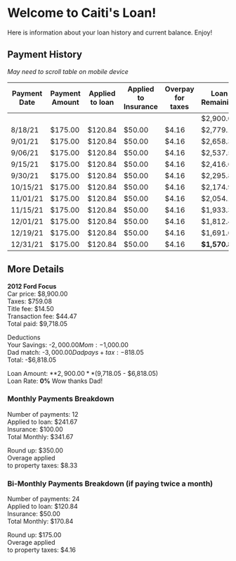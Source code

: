 # Welcome to Caiti's Loan!

Here is information about your loan history and current balance. Enjoy!

## Payment History
*May need to scroll table on mobile device*

| Payment Date | Payment Amount | Applied to loan | Applied to Insurance | Overpay for taxes | Loan Remaining | Tax Pool |
| ------------ | -------------- | --------------- | -------------------- | ----------------- | -------------- | -------- |
|              |                |                 |                      |                   | $2,900.00      |          |
| 8/18/21      | $175.00        | $120.84         | $50.00               | $4.16             | $2,779.17      | $4.16    |
| 9/01/21      | $175.00        | $120.84         | $50.00               | $4.16             | $2,658.33      | $8.32    |
| 9/06/21      | $175.00        | $120.84         | $50.00               | $4.16             | $2,537.50      | $12.48   |
| 9/15/21      | $175.00        | $120.84         | $50.00               | $4.16             | $2,416.66      | $16.64   |
| 9/30/21      | $175.00        | $120.84         | $50.00               | $4.16             | $2,295.83      | $20.80   |
| 10/15/21     | $175.00        | $120.84         | $50.00               | $4.16             | $2,174.99      | $24.96   |
| 11/01/21     | $175.00        | $120.84         | $50.00               | $4.16             | $2,054.16      | $29.12   |
| 11/15/21     | $175.00        | $120.84         | $50.00               | $4.16             | $1,933.32      | $33.28   |
| 12/01/21     | $175.00        | $120.84         | $50.00               | $4.16             | $1,812.49      | $37.44   |
| 12/19/21     | $175.00        | $120.84         | $50.00               | $4.16             | $1,691.65      | $41.60   |
| 12/31/21     | $175.00        | $120.84         | $50.00               | $4.16             | **$1,570.82**      | $45.76   |

## More Details

**2012 Ford Focus**  
Car price:	        $8,900.00  
Taxes:    	        $759.08  
Title fee:	        $14.50  
Transaction fee:	$44.47  
Total paid:	        $9,718.05  
	
Deductions  
Your Savings:     	-$2,000.00  
Mom:	               	-$1,000.00  
Dad match:           	-$3,000.00  
Dad pays +tax:    	-$818.05  
Total:            	-$6,818.05  
	
Loan Amount:        	 **$2,900.00** ($9,718.05 - $6,818.05)   
Loan Rate:           	 **0%** Wow thanks Dad!  
	
### Monthly Payments Breakdown  
Number of payments:	12  
Applied to loan:	$241.67  
Insurance:           	$100.00  
Total Monthly:       	$341.67  
	
Round up:            	$350.00  
Overage applied  
to property taxes:	$8.33 

### Bi-Monthly Payments Breakdown (if paying twice a month)
Number of payments:	24  
Applied to loan:	$120.84  
Insurance:           	$50.00  
Total Monthly:       	$170.84  
	
Round up:            	$175.00  
Overage applied  
to property taxes:	$4.16 
